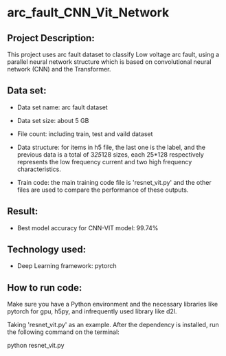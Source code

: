 # arc_fault_CNN_Vit_Network

## Project Description:

This project uses arc fault dataset to classify Low voltage arc fault, using a parallel neural network structure which is based on convolutional neural network (CNN) and the Transformer.


## Data set:

- Data set name: arc fault dataset

- Data set size: about 5 GB

- File count: including train, test and vaild dataset

- Data structure: for items in h5 file, the last one is the label, and the previous data is a total of 3*25*128 sizes, each 25*128 respectively represents the low frequency current and two high frequency characteristics.

- Train code: the main training code file is 'resnet_vit.py' and the other files are used to compare the performance of these outputs.


## Result:

- Best model accuracy for CNN-VIT model: 99.74%



## Technology used:

- Deep Learning framework: pytorch



## How to run code:

Make sure you have a Python environment and the necessary libraries like pytorch for gpu, h5py, and infrequently used library like d2l. 

Taking 'resnet_vit.py' as an example. After the dependency is installed, run the following command on the terminal:

python resnet_vit.py
